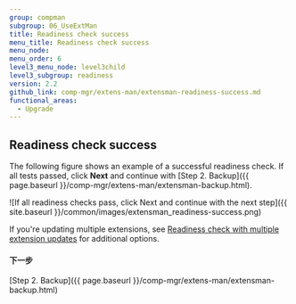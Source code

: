 ```yaml
---
group: compman
subgroup: 06_UseExtMan
title: Readiness check success
menu_title: Readiness check success
menu_node:
menu_order: 6
level3_menu_node: level3child
level3_subgroup: readiness
version: 2.2
github_link: comp-mgr/extens-man/extensman-readiness-success.md
functional_areas:
  - Upgrade
---
```


## Readiness check success
The following figure shows an example of a successful readiness check. If all tests passed, click **Next** and continue with [Step 2. Backup]({{ page.baseurl }}/comp-mgr/extens-man/extensman-backup.html).

![If all readiness checks pass, click Next and continue with the next step]({{ site.baseurl }}/common/images/extensman_readiness-success.png)

<div class="bs-callout bs-callout-info" id="info">
	<p>If you're updating multiple extensions, see <a href="{{ page.baseurl }}/comp-mgr/extens-man/extensman-readiness-multi.html#extensman-readiness-multi-success">Readiness check with multiple extension updates</a> for additional options.</p>
</div>

#### 下一步
[Step 2. Backup]({{ page.baseurl }}/comp-mgr/extens-man/extensman-backup.html)